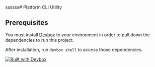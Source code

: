 ssssss# Platform CLI Utility
## Prerequisites
You must install [Devbox](https://www.jetify.com/docs/devbox/quickstart/) to your environment in order to pull down the dependencies to run this project.

After installation, run `devbox shell` to access those dependencies.

[![Built with Devbox](https://www.jetify.com/img/devbox/shield_galaxy.svg)](https://www.jetify.com/devbox/docs/contributor-quickstart/)
